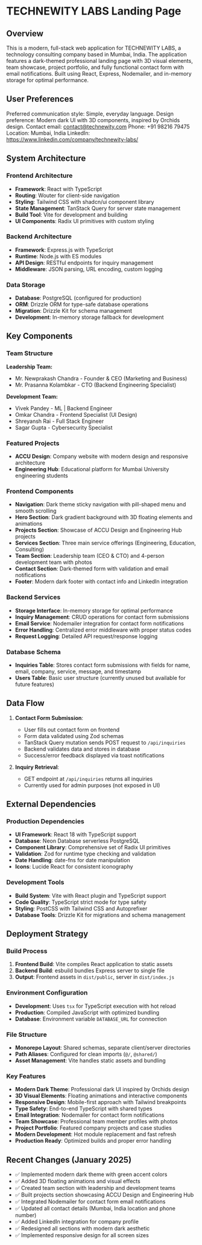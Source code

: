 # TECHNEWITY LABS Landing Page

## Overview

This is a modern, full-stack web application for TECHNEWITY LABS, a technology consulting company based in Mumbai, India. The application features a dark-themed professional landing page with 3D visual elements, team showcase, project portfolio, and fully functional contact form with email notifications. Built using React, Express, Nodemailer, and in-memory storage for optimal performance.

## User Preferences

Preferred communication style: Simple, everyday language.
Design preference: Modern dark UI with 3D components, inspired by Orchids design.
Contact email: contact@technewity.com
Phone: +91 98216 79475
Location: Mumbai, India
LinkedIn: https://www.linkedin.com/company/technewity-labs/

## System Architecture

### Frontend Architecture
- **Framework**: React with TypeScript
- **Routing**: Wouter for client-side navigation
- **Styling**: Tailwind CSS with shadcn/ui component library
- **State Management**: TanStack Query for server state management
- **Build Tool**: Vite for development and building
- **UI Components**: Radix UI primitives with custom styling

### Backend Architecture
- **Framework**: Express.js with TypeScript
- **Runtime**: Node.js with ES modules
- **API Design**: RESTful endpoints for inquiry management
- **Middleware**: JSON parsing, URL encoding, custom logging

### Data Storage
- **Database**: PostgreSQL (configured for production)
- **ORM**: Drizzle ORM for type-safe database operations
- **Migration**: Drizzle Kit for schema management
- **Development**: In-memory storage fallback for development

## Key Components

### Team Structure
**Leadership Team:**
- Mr. Newprakash Chandra - Founder & CEO (Marketing and Business)
- Mr. Prasanna Kolambkar - CTO (Backend Engineering Specialist)

**Development Team:**
- Vivek Pandey - ML | Backend Engineer
- Omkar Chandra - Frontend Specialist (UI Design)
- Shreyansh Rai - Full Stack Engineer
- Sagar Gupta - Cybersecurity Specialist

### Featured Projects
- **ACCU Design**: Company website with modern design and responsive architecture
- **Engineering Hub**: Educational platform for Mumbai University engineering students

### Frontend Components
- **Navigation**: Dark theme sticky navigation with pill-shaped menu and smooth scrolling
- **Hero Section**: Dark gradient background with 3D floating elements and animations
- **Projects Section**: Showcase of ACCU Design and Engineering Hub projects
- **Services Section**: Three main service offerings (Engineering, Education, Consulting)
- **Team Section**: Leadership team (CEO & CTO) and 4-person development team with photos
- **Contact Section**: Dark-themed form with validation and email notifications
- **Footer**: Modern dark footer with contact info and LinkedIn integration

### Backend Services
- **Storage Interface**: In-memory storage for optimal performance
- **Inquiry Management**: CRUD operations for contact form submissions
- **Email Service**: Nodemailer integration for contact form notifications
- **Error Handling**: Centralized error middleware with proper status codes
- **Request Logging**: Detailed API request/response logging

### Database Schema
- **Inquiries Table**: Stores contact form submissions with fields for name, email, company, service, message, and timestamp
- **Users Table**: Basic user structure (currently unused but available for future features)

## Data Flow

1. **Contact Form Submission**:
   - User fills out contact form on frontend
   - Form data validated using Zod schemas
   - TanStack Query mutation sends POST request to `/api/inquiries`
   - Backend validates data and stores in database
   - Success/error feedback displayed via toast notifications

2. **Inquiry Retrieval**:
   - GET endpoint at `/api/inquiries` returns all inquiries
   - Currently used for admin purposes (not exposed in UI)

## External Dependencies

### Production Dependencies
- **UI Framework**: React 18 with TypeScript support
- **Database**: Neon Database serverless PostgreSQL
- **Component Library**: Comprehensive set of Radix UI primitives
- **Validation**: Zod for runtime type checking and validation
- **Date Handling**: date-fns for date manipulation
- **Icons**: Lucide React for consistent iconography

### Development Tools
- **Build System**: Vite with React plugin and TypeScript support
- **Code Quality**: TypeScript strict mode for type safety
- **Styling**: PostCSS with Tailwind CSS and Autoprefixer
- **Database Tools**: Drizzle Kit for migrations and schema management

## Deployment Strategy

### Build Process
1. **Frontend Build**: Vite compiles React application to static assets
2. **Backend Build**: esbuild bundles Express server to single file
3. **Output**: Frontend assets in `dist/public`, server in `dist/index.js`

### Environment Configuration
- **Development**: Uses `tsx` for TypeScript execution with hot reload
- **Production**: Compiled JavaScript with optimized bundling
- **Database**: Environment variable `DATABASE_URL` for connection

### File Structure
- **Monorepo Layout**: Shared schemas, separate client/server directories
- **Path Aliases**: Configured for clean imports (`@/`, `@shared/`)
- **Asset Management**: Vite handles static assets and bundling

### Key Features
- **Modern Dark Theme**: Professional dark UI inspired by Orchids design
- **3D Visual Elements**: Floating animations and interactive components
- **Responsive Design**: Mobile-first approach with Tailwind breakpoints
- **Type Safety**: End-to-end TypeScript with shared types
- **Email Integration**: Nodemailer for contact form notifications
- **Team Showcase**: Professional team member profiles with photos
- **Project Portfolio**: Featured company projects and case studies
- **Modern Development**: Hot module replacement and fast refresh
- **Production Ready**: Optimized builds and proper error handling

## Recent Changes (January 2025)
- ✅ Implemented modern dark theme with green accent colors
- ✅ Added 3D floating animations and visual effects
- ✅ Created team section with leadership and development teams
- ✅ Built projects section showcasing ACCU Design and Engineering Hub
- ✅ Integrated Nodemailer for contact form email notifications
- ✅ Updated all contact details (Mumbai, India location and phone number)
- ✅ Added LinkedIn integration for company profile
- ✅ Redesigned all sections with modern dark aesthetic
- ✅ Implemented responsive design for all screen sizes